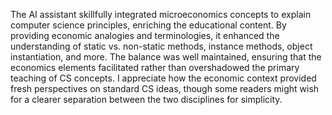 The AI assistant skillfully integrated microeconomics concepts to explain computer science principles, enriching the educational content. By providing economic analogies and terminologies, it enhanced the understanding of static vs. non-static methods, instance methods, object instantiation, and more. The balance was well maintained, ensuring that the economics elements facilitated rather than overshadowed the primary teaching of CS concepts. I appreciate how the economic context provided fresh perspectives on standard CS ideas, though some readers might wish for a clearer separation between the two disciplines for simplicity.